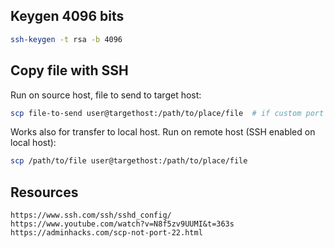 ## Keygen 4096 bits
```bash
ssh-keygen -t rsa -b 4096
```

## Copy file with SSH
Run on source host, file to send to target host:
```bash
scp file-to-send user@targethost:/path/to/place/file  # if custom port use -P port_number
```
Works also for transfer to local host. Run on remote host (SSH enabled on local host):
```bash
scp /path/to/file user@targethost:/path/to/place/file
```

## Resources
```
https://www.ssh.com/ssh/sshd_config/
https://www.youtube.com/watch?v=N8f5zv9UUMI&t=363s
https://adminhacks.com/scp-not-port-22.html
```
